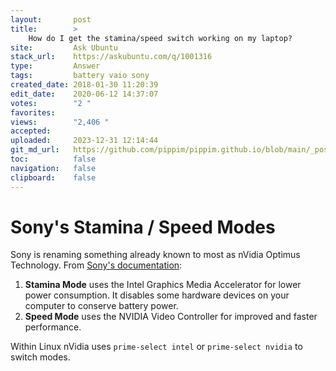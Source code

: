 ```yaml
---
layout:       post
title:        >
    How do I get the stamina/speed switch working on my laptop?
site:         Ask Ubuntu
stack_url:    https://askubuntu.com/q/1001316
type:         Answer
tags:         battery vaio sony
created_date: 2018-01-30 11:20:39
edit_date:    2020-06-12 14:37:07
votes:        "2 "
favorites:    
views:        "2,406 "
accepted:     
uploaded:     2023-12-31 12:14:44
git_md_url:   https://github.com/pippim/pippim.github.io/blob/main/_posts/2018/2018-01-30-How-do-I-get-the-stamina_speed-switch-working-on-my-laptop_.md
toc:          false
navigation:   false
clipboard:    false
---
```


# Sony's Stamina / Speed Modes

Sony is renaming something already known to most as nVidia Optimus Technology. From [Sony's documentation][1]:


  1.  **Stamina Mode** uses the Intel Graphics Media Accelerator for lower power consumption. It disables some hardware devices on your computer to conserve battery power.
  2.  **Speed Mode** uses the NVIDIA Video Controller for improved and faster performance.


Within Linux nVidia uses `prime-select intel` or `prime-select nvidia` to switch modes.

  [1]: https://sony-paa-pa-en-web--paa.custhelp.com/app/answers/detail/a_id/12698/~/what-is-the-difference-between-stamina-and-speed-mode%3F
